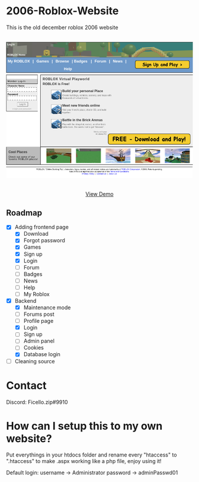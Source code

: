 # 2006-Roblox-Website
This is the old december roblox 2006 website

<br />
<div align="center">
  <a href="#">
    <img src="images/landing-page.png">
  </a>

  <p align="center">
    <br />
    <a href="https://rblx2006.000webhostapp.com/">View Demo</a>
  </p>
</div>

## Roadmap

- [x] Adding frontend page
    - [x] Download
    - [x] Forgot password
    - [x] Games
    - [x] Sign up
    - [x] Login
    - [ ] Forum
    - [ ] Badges
    - [ ] News
    - [ ] Help
    - [ ] My Roblox
- [x] Backend
    - [x] Maintenance mode
    - [ ] Forums post
    - [ ] Profile page
    - [x] Login
    - [ ] Sign up 
    - [ ] Admin panel
    - [ ] Cookies
    - [x] Database login
- [ ] Cleaning source

# Contact
Discord: Ficello.zip#9910

# How can I setup this to my own website?

Put everythings in your htdocs folder and rename every "htaccess" to ".htaccess" to make .aspx working like a php file, enjoy using it!

Default login:
username -> Administrator
password -> adminPasswd01
